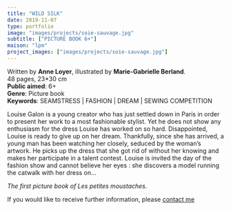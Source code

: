 ```yaml
---
title: "WILD SILK"
date: 2019-11-07
type: portfolio
image: "images/projects/soie-sauvage.jpg"
subtitle: ["PICTURE BOOK 6+"]
maison: "lpm"
project_images: ["images/projects/soie-sauvage.jpg"]
---
```


Written by **Anne Loyer**, illustrated by **Marie-Gabrielle Berland**.   
48 pages, 23*30 cm   
**Public aimed**: 6+   
**Genre**: Picture book      
**Keywords**: SEAMSTRESS | FASHION | DREAM | SEWING COMPETITION


Louise Galon is a young creator who has just settled down in Paris in order to present her work to a most fashionable stylist. Yet he does not show any enthusiasm for the dress Louise has worked on so hard. Disappointed, Louise is ready to give up on her dream.
Thankfully, since she has arrived, a young man has been watching her closely, seduced by the woman’s artwork. He picks up the dress that she got rid of without her knowing and makes her participate in a talent contest. Louise is invited the day of the fashion show and cannot believe her eyes : she discovers a model running the catwalk with her dress on…   



*The first picture book of Les petites moustaches.*      





If you would like to receive further information, please [contact me](mailto:melanie.guillaumin.edition@gmail.com)


